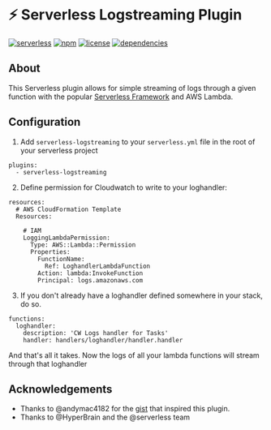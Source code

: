 # ⚡️ Serverless Logstreaming Plugin

[![serverless](http://public.serverless.com/badges/v3.svg)](http://www.serverless.com)
[![npm](https://img.shields.io/npm/v/logstreaming.svg)](https://www.npmjs.com/package/serverless-logstreaming)
[![license](https://img.shields.io/github/license/rifflock/serverless-logstreaming-plugin.svg)](https://github.com/rifflock/serverless-logstreaming-plugin/blob/master/LICENSE)
[![dependencies](https://img.shields.io/david/rifflock/serverless-logstreaming-plugin.svg)](https://www.npmjs.com/package/serverless-logstreaming)


## About
This Serverless plugin allows for simple streaming of logs through a given function
with the popular [Serverless Framework](https://serverless.com) and AWS Lambda.

## Configuration

1. Add `serverless-logstreaming` to your `serverless.yml` file in the root of your serverless project

```
plugins:
  - serverless-logstreaming
```

2. Define permission for Cloudwatch to write to your loghandler:

```
resources:
  # AWS CloudFormation Template
  Resources:

    # IAM
    LoggingLambdaPermission:
      Type: AWS::Lambda::Permission
      Properties:
        FunctionName:
          Ref: LoghandlerLambdaFunction
        Action: lambda:InvokeFunction
        Principal: logs.amazonaws.com
```

3. If you don't already have a loghandler defined somewhere in your stack, do so.

```
functions:
  loghandler:
    description: 'CW Logs handler for Tasks'
    handler: handlers/loghandler/handler.handler
```

And that's all it takes. Now the logs of all your lambda functions will stream through that loghandler

## Acknowledgements
* Thanks to @andymac4182 for the [gist](https://gist.github.com/andymac4182/4837f722231ea493685f6b4699c939a1) that inspired this plugin.
* Thanks to @HyperBrain and the @serverless team
